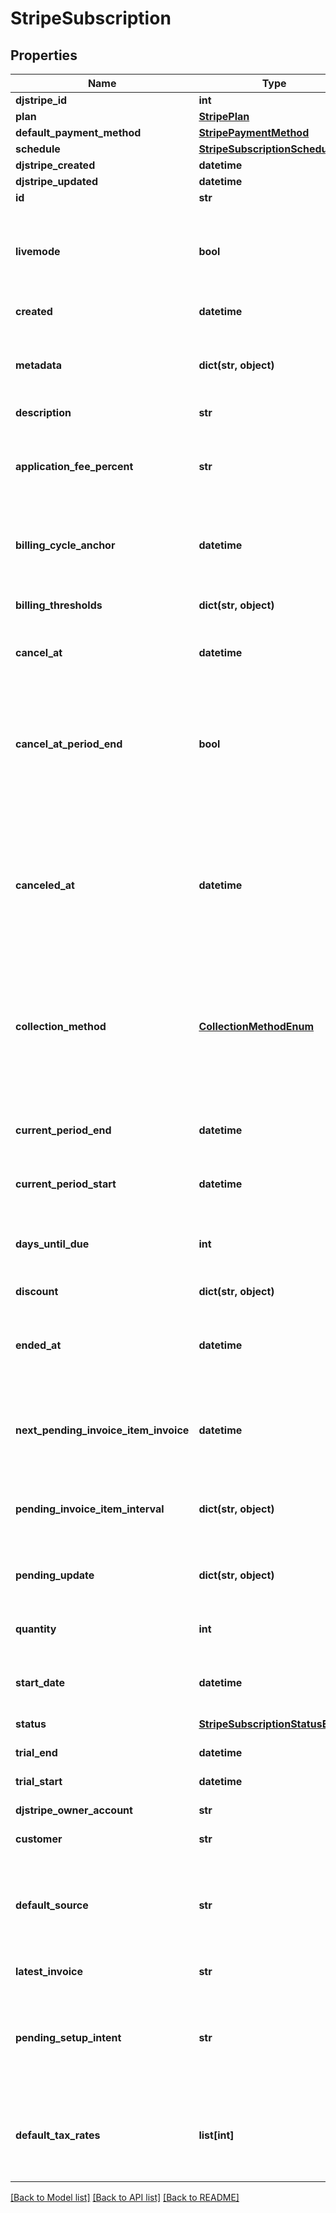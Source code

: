 # StripeSubscription


## Properties
Name | Type | Description | Notes
------------ | ------------- | ------------- | -------------
**djstripe_id** | **int** |  | [readonly] 
**plan** | [**StripePlan**](StripePlan.md) |  | 
**default_payment_method** | [**StripePaymentMethod**](StripePaymentMethod.md) |  | 
**schedule** | [**StripeSubscriptionSchedule**](StripeSubscriptionSchedule.md) |  | 
**djstripe_created** | **datetime** |  | [readonly] 
**djstripe_updated** | **datetime** |  | [readonly] 
**id** | **str** |  | 
**livemode** | **bool** | Null here indicates that the livemode status is unknown or was previously unrecorded. Otherwise, this field indicates whether this record comes from Stripe test mode or live mode operation. | [optional] 
**created** | **datetime** | The datetime this object was created in stripe. | [optional] 
**metadata** | **dict(str, object)** | A set of key/value pairs that you can attach to an object. It can be useful for storing additional information about an object in a structured format. | [optional] 
**description** | **str** | A description of this object. | [optional] 
**application_fee_percent** | **str** | A positive decimal that represents the fee percentage of the subscription invoice amount that will be transferred to the application owner&#39;s Stripe account each billing period. | [optional] 
**billing_cycle_anchor** | **datetime** | Determines the date of the first full invoice, and, for plans with &#x60;month&#x60; or &#x60;year&#x60; intervals, the day of the month for subsequent invoices. | [optional] 
**billing_thresholds** | **dict(str, object)** | Define thresholds at which an invoice will be sent, and the subscription advanced to a new billing period. | [optional] 
**cancel_at** | **datetime** | A date in the future at which the subscription will automatically get canceled. | [optional] 
**cancel_at_period_end** | **bool** | If the subscription has been canceled with the &#x60;&#x60;at_period_end&#x60;&#x60; flag set to true, &#x60;&#x60;cancel_at_period_end&#x60;&#x60; on the subscription will be true. You can use this attribute to determine whether a subscription that has a status of active is scheduled to be canceled at the end of the current period. | [optional] 
**canceled_at** | **datetime** | If the subscription has been canceled, the date of that cancellation. If the subscription was canceled with &#x60;&#x60;cancel_at_period_end&#x60;&#x60;, canceled_at will still reflect the date of the initial cancellation request, not the end of the subscription period when the subscription is automatically moved to a canceled state. | [optional] 
**collection_method** | [**CollectionMethodEnum**](CollectionMethodEnum.md) | Either &#x60;charge_automatically&#x60;, or &#x60;send_invoice&#x60;. When charging automatically, Stripe will attempt to pay this subscription at the end of the cycle using the default source attached to the customer. When sending an invoice, Stripe will email your customer an invoice with payment instructions. | 
**current_period_end** | **datetime** | End of the current period for which the subscription has been invoiced. At the end of this period, a new invoice will be created. | 
**current_period_start** | **datetime** | Start of the current period for which the subscription has been invoiced. | 
**days_until_due** | **int** | Number of days a customer has to pay invoices generated by this subscription. This value will be &#x60;null&#x60; for subscriptions where &#x60;billing&#x3D;charge_automatically&#x60;. | [optional] 
**discount** | **dict(str, object)** |  | [optional] 
**ended_at** | **datetime** | If the subscription has ended (either because it was canceled or because the customer was switched to a subscription to a new plan), the date the subscription ended. | [optional] 
**next_pending_invoice_item_invoice** | **datetime** | Specifies the approximate timestamp on which any pending invoice items will be billed according to the schedule provided at pending_invoice_item_interval. | [optional] 
**pending_invoice_item_interval** | **dict(str, object)** | Specifies an interval for how often to bill for any pending invoice items. It is analogous to calling Create an invoice for the given subscription at the specified interval. | [optional] 
**pending_update** | **dict(str, object)** | If specified, pending updates that will be applied to the subscription once the latest_invoice has been paid. | [optional] 
**quantity** | **int** | The quantity applied to this subscription. This value will be &#x60;null&#x60; for multi-plan subscriptions | [optional] 
**start_date** | **datetime** | Date when the subscription was first created. The date might differ from the created date due to backdating. | [optional] 
**status** | [**StripeSubscriptionStatusEnum**](StripeSubscriptionStatusEnum.md) | The status of this subscription. | 
**trial_end** | **datetime** | If the subscription has a trial, the end of that trial. | [optional] 
**trial_start** | **datetime** | If the subscription has a trial, the beginning of that trial. | [optional] 
**djstripe_owner_account** | **str** | The Stripe Account this object belongs to. | [optional] 
**customer** | **str** | The customer associated with this subscription. | 
**default_source** | **str** | The default payment source for the subscription. It must belong to the customer associated with the subscription and be in a chargeable state. If not set, defaults to the customer&#39;s default source. | [optional] 
**latest_invoice** | **str** | The most recent invoice this subscription has generated. | [optional] 
**pending_setup_intent** | **str** | We can use this SetupIntent to collect user authentication when creating a subscription without immediate payment or updating a subscription&#39;s payment method, allowing you to optimize for off-session payments. | [optional] 
**default_tax_rates** | **list[int]** | The tax rates that will apply to any subscription item that does not have tax_rates set. Invoices created will have their default_tax_rates populated from the subscription. | [optional] 

[[Back to Model list]](../README.md#documentation-for-models) [[Back to API list]](../README.md#documentation-for-api-endpoints) [[Back to README]](../README.md)



